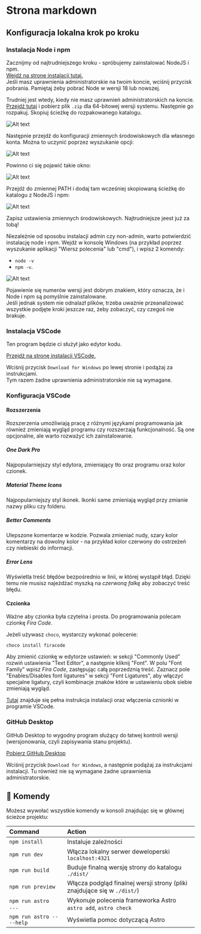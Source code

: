 # Strona markdown

## Konfiguracja lokalna krok po kroku

### Instalacja Node i npm

Zacznijmy od najtrudniejszego kroku - spróbujemy zainstalować NodeJS i npm.  
[Wejdź na stronę instalacji tutaj.](https://nodejs.org/en)  
Jeśli masz uprawnienia administratorskie na twoim koncie, wciśnij przycisk pobrania. Pamiętaj żeby pobrać Node w wersji 18 lub nowszej.

Trudniej jest wtedy, kiedy nie masz uprawnień administratorskich na koncie.  
[Przejdź tutaj](https://nodejs.org/en/download) i pobierz plik `.zip` dla 64-bitowej wersji systemu. Następnie go rozpakuj.
Skopiuj ścieżkę do rozpakowanego katalogu.

![Alt text](assets/node-dir.png)

Następnie przejdź do konfiguracji zmiennych środowiskowych dla własnego konta. Można to uczynić poprzez wyszukanie opcji:

![Alt text](assets/env-search.png)

Powinno ci się pojawić takie okno:

![Alt text](assets/env-options.png)

Przejdź do zmiennej PATH i dodaj tam wcześniej skopiowaną ścieżkę do katalogu z NodeJS i npm:

![Alt text](assets/env-path.png)

Zapisz ustawienia zmiennych środowiskowych. Najtrudniejsze jeest już za tobą!

Niezależnie od sposobu instalacji admin czy non-admin, warto potwierdzić instalację node i npm. Wejdź w konsolę Windows (na przykład poprzez wyszukanie aplikacji "Wiersz polecenia" lub "cmd"), i wpisz 2 komendy:

- `node -v`
- `npm -v`.

![Alt text](assets/node-install-success.png)

Pojawienie się numerów wersji jest dobrym znakiem, który oznacza, że i Node i npm są pomyślnie zainstalowane.  
Jeśli jednak system nie odnalazł plików, trzeba uważnie przeanalizować wszystkie podjęte kroki jeszcze raz, żeby zobaczyć, czy czegoś nie brakuje.

### Instalacja VSCode

Ten program będzie ci służył jako edytor kodu.

[Przejdź na stronę instalacji VSCode.](https://code.visualstudio.com/)

Wciśnij przycisk `Download for Windows` po lewej stronie i podążaj za instrukcjami.  
Tym razem żadne uprawnienia administratorskie nie są wymagane.

### Konfiguracja VSCode

#### Rozszerzenia

Rozszerzenia umożliwiają pracę z różnymi językami programowania jak również zmieniają wygląd programu czy rozszerzają funkcjonalność. Są one opcjonalne, ale warto rozważyć ich zainstalowanie.

##### One Dark Pro

Najpopularniejszy styl edytora, zmieniający tło oraz programu oraz kolor czionek.

##### Material Theme Icons

Najpopularniejszy styl ikonek. Ikonki same zmieniają wygląd przy zmianie nazwy pliku czy folderu.

##### Better Comments

Ulepszone komentarze w kodzie. Pozwala zmieniać nudy, szary kolor komentarzy na dowolny kolor - na przykład kolor czerwony do ostrzeżeń czy niebieski do informacji.

##### Error Lens

Wyświetla treść błędów bezpośrednio w linii, w której wystąpił błąd. Dzięki temu nie musisz najeżdżać myszką na *czerwoną falkę* aby zobaczyć treść błędu.

#### Czcionka

Ważne aby czionka była czytelna i prosta. Do programowania polecam czionkę *Fira Code*.

Jeżeli używasz `choco`, wystarczy wykonać polecenie:
```shell
choco install firacode
``` 

Aby zmienić czionkę w edytorze ustawień: w sekcji "Commonly Used" rozwiń ustawienia "Text Editor", a następnie kliknij "Font". W polu "Font Family" wpisz *Fira Code*, zastępując całą poprzedznią treść. Zaznacz pole "Enables/Disables font ligatures" w sekcji "Font Ligatures", aby włączyć specjalne ligatury, czyli kombinacje znaków które w ustawieniu obok siebie zmieniają wygląd.

[Tutaj](https://github.com/tonsky/FiraCode/wiki/VS-Code-Instructions) znajduje się pełna instrukcja instalacji oraz włączenia cznionki w programie VSCode.

### GitHub Desktop

GitHub Desktop to wygodny program służący do łatwej kontroli wersji (wersjonowania, czyli zapisywania stanu projektu).

[Pobierz GitHub Desktop](https://desktop.github.com/)

Wciśnij przycisk `Download for Windows`, a następnie podążaj za instrukcjami instalacji. Tu również nie są wymagane żadne uprawnienia administratorskie.

## 🧞 Komendy

Możesz wywołać wszystkie komendy w konsoli znajdując się w głównej ścieżce projektu:

| Command                   | Action                                                                   |
| :------------------------ | :----------------------------------------------------------------------- |
| `npm install`             | Instaluje zależności                                                     |
| `npm run dev`             | Włącza lokalny serwer deweloperski `localhost:4321`                      |
| `npm run build`           | Buduje finalną wersję strony do katalogu `./dist/`                       |
| `npm run preview`         | Włącza podgląd finalnej wersji strony (pliki znajdujące się w `./dist/`) |
| `npm run astro ...`       | Wykonuje polecenia frameworka Astro `astro add`, `astro check`           |
| `npm run astro -- --help` | Wyświetla pomoc dotyczącą Astro                                          |

